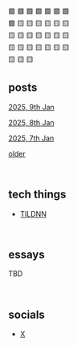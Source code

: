 🟩 🟩 🟩 🟩 🟩 🟩 🟩   <br>
🟩 🟨 🟨 🟨 🟨 🟨 🟨  <br>
🟨 🟨 🟨 🟨 🟨 🟨 🟨  <br>
🟨 🟨 🟨 🟨 🟨 🟨 🟨  <br>
🟨 🟨 🟨  <br>


## posts

[2025, 9th Jan](2025/0109.md)

[2025, 8th Jan](2025/0108.md)

[2025, 7th Jan](2025/0107.md)

[older](https://github.com/attentionmech/ammusings/tree/main/2025)

<br>

## tech things

- [TILDNN](https://attentionmech.github.io/TILDNN)

<br>

## essays

TBD

<br>

## socials

- [X](https://x.com/attentionmech)


